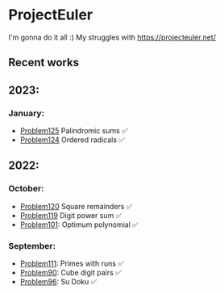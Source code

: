 # ProjectEuler
I'm gonna do it all :) 
My struggles with https://projecteuler.net/

## Recent works

## 2023:

### January:
- [Problem125](https://github.com/KubiakJakub01/ProjectEuler/blob/main/src/Problem125.py) Palindromic sums :white_check_mark:
- [Problem124](https://github.com/KubiakJakub01/ProjectEuler/blob/main/src/Problem124.py) Ordered radicals :white_check_mark:
## 2022:
### October:
- [Problem120](https://github.com/KubiakJakub01/ProjectEuler/blob/main/src/Problem120.py) Square remainders :white_check_mark:
- [Problem119](https://github.com/KubiakJakub01/ProjectEuler/blob/main/src/Problem119.py) Digit power sum :white_check_mark:
- [Problem101](https://github.com/KubiakJakub01/ProjectEuler/blob/main/src/Problem101.py): Optimum polynomial :white_check_mark:
### September:
- [Problem111](https://github.com/KubiakJakub01/ProjectEuler/blob/main/src/Problem111.py): Primes with runs :white_check_mark:
- [Problem90](https://github.com/KubiakJakub01/ProjectEuler/blob/main/src/Problem90.py): Cube digit pairs :white_check_mark:
- [Problem96](https://github.com/KubiakJakub01/ProjectEuler/blob/main/src/Problem96/Problem96.py): Su Doku :white_check_mark:

